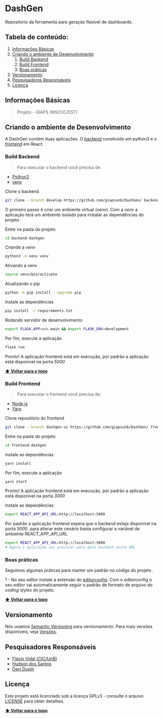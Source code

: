 # DashGen
Repositório da ferramenta para geração flexível de dashboards.

## Tabela de conteúdo:
  1. [Informações Básicas](#informações-básicas)
  1. [Criando o ambiente de Desenvolvimento](#criando-o-ambiente-de-desenvolvimento)
      1. [Build Backend](#build-backend)
      1. [Build Frontend](#build-frontend)
      1. [Boas práticas](#boas-práticas)
  1. [Versionamento](#versionamento)
  1. [Pesquisadores Responsáveis](#pesquisadores-responsáveis)
  1. [Licença](#licença)

## Informações Básicas
> Projeto - GIAPS (MS/CIC/EST)

## Criando o ambiente de Desenvolvimento

A DashGen contém duas aplicações. O [backend](#build-backend) construído em python3 e o [frontend](#build-frontend) em React.

### Build Backend

> Para executar o backend você precisa de:

* [Python3](https://www.python.org/download/releases/3.0/)
* [venv](https://docs.python.org/3/library/venv.html)


Clone o backend

```sh
git clone --branch develop https://github.com/giapsunb/DashGen/ backend-dashgen
```

O primeiro passo é criar um ambiente virtual (_venv_). Com a _venv_ a aplicação terá um ambiente isolado para instalar as dependências do projeto

Entre na pasta do projeto
```sh
cd backend-dashgen
```

Criando a _venv_

```sh
python3 -m venv venv
```

Ativando a venv

```sh
source venv/bin/activate
```

Atualizando o pip

```sh
python -m pip install --upgrade pip
```

Instale as dependências

```sh
pip install -r requirements.txt
```

Rodando servidor de desenvolvimento
```sh
export FLASK_APP=src.main && export FLASK_ENV=development
```

Por fim, execute a aplicação
```sh
flask run
```

Pronto! A aplicação frontend está em execução, por padrão a aplicação está disponível na porta _5000_

**[⬆ Voltar para o topo](#tabela-de-conteúdo)**

### Build Frontend

> Para executar o frontend você precisa de:

* [Node.js](https://nodejs.org/)
* [Yarn](https://yarnpkg.com)


Clone repositório do frontend

```sh
git clone --branch dashgen-ui https://github.com/giapsunb/DashGen/ frontend-dashgen
```

Entre na pasta do projeto
```sh
cd frontend-dashgen
```

Instale as dependências
```sh
yarn install
```

Por fim, execute a aplicação

```sh
yarn start
```

Pronto! A aplicação frontend está em execução, por padrão a aplicação está disponível na porta _3000_


Instale as dependências
```sh
export REACT_APP_API_URL=http://localhost:5000
```

Por padrão a aplicação frontend espera que o backend esteja disponível na porta _5000_, para alterar este cenário basta configurar a variável de ambiente REACT_APP_API_URL

```sh
export REACT_APP_API_URL=http://localhost:5000
# Agora a aplicação vai procurar pelo pelo backend nesta URL
```

### Boas práticas

Seguimos algumas práticas para manter um padrão no código do projeto .

1 - No seu editor instale a extensão do [editorconfig](https://editorconfig.org/). Com o editorconfig o seu editor vai automaticamente seguir o padrão de formato de arquivo do _coding styles_ do projeto.

**[⬆ Voltar para o topo](#tabela-de-conteúdo)**

## Versionamento

Nós usamos [Semantic Versioning](http://semver.org/) para versionamento. Para mais versões disponíveis, veja [Versões](https://github.com/giapsunb/DashGen/tags). 

## Pesquisadores Responsáveis

* [Flávio Vidal (CIC/UnB)](https://github.com/fbvidal)
* [Hudson dos Santos](https://github.com/hdusantos)
* [Davi Dupin](https://github.com/DaviDupin)



## Licença

Este projeto está licenciado sob a licença GPLv3 - consulte o arquivo [LICENSE](https://github.com/giapsunb/DashGen/blob/develop/LICENSE) para obter detalhes.

**[⬆ Voltar para o topo](#tabela-de-conteúdo)**